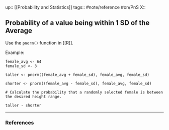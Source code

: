 up:: [[Probability and Statistics]]
tags:: #note/reference #on/PnS 
X:: 

## Probability of a value being within 1 SD of the Average

Use the `pnorm()` function in [[R]].

Example:

```
female_avg <- 64
female_sd <- 3

taller <- pnorm((female_avg + female_sd), female_avg, female_sd)

shorter <- pnorm((female_avg - female_sd), female_avg, female_sd)

# Calculate the probability that a randomly selected female is between the desired height range.   

taller - shorter
```

---
### References


